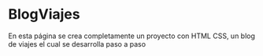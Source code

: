 # BlogViajes
En esta página se crea completamente un proyecto con HTML CSS, un blog de viajes el cual se desarrolla paso a paso
